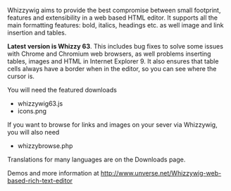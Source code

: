 Whizzywig aims to provide the best compromise between small footprint, features and extensibility in a web based HTML editor. It supports all the main formatting features: bold, italics, headings etc. as well image and link insertion and tables.

**Latest version is Whizzy 63**. This includes bug fixes to solve some issues with Chrome and Chromium web browsers, as well problems inserting tables, images and HTML in Internet Explorer 9. It also ensures that table cells always have a border when in the editor, so you can see where the cursor is.

You will need the featured downloads
  * whizzywig63.js
  * icons.png

If you want to browse for links and images on your sever via Whizzywig, you will also need
  * whizzybrowse.php


Translations for many languages are on the Downloads page.


Demos and more information at http://www.unverse.net/Whizzywig-web-based-rich-text-editor